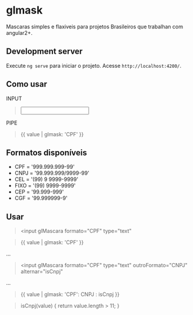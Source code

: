 # glmask

Mascaras simples e flaxiveis para projetos Brasileiros que trabalhan com angular2+.

## Development server

Execute `ng serve` para iniciar o projeto. Acesse `http://localhost:4200/`.

## Como usar

INPUT
>  <input glMascara formato="CPF" type="text" >
  
 PIPE
> {{ value | glmask: 'CPF' }}
 
 
 ## Formatos disponíveis
 
  - CPF = '999.999.999-99'
  - CNPJ = '99.999.999/9999-99'
  - CEL = '(99) 9 9999-9999'
  - FIXO = '(99) 9999-9999'
  - CEP = '99.999-999'
  - CGF = '99.999999-9'
 
## Usar

> <input glMascara formato="CPF" type="text"

> {{ value | glmask: 'CPF' }}

...

> <input glMascara formato="CPF" type="text" outroFormato="CNPJ" alternar="isCnpj"

...

> {{ value | glmask: 'CPF': CNPJ : isCnpj }}

> isCnpj(value) { return value.length > 11; }